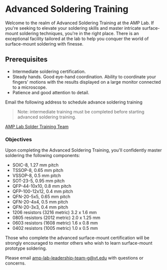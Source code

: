 # Advanced Soldering Training

Welcome to the realm of Advanced Soldering Training at the AMP Lab. If you're seeking to elevate your soldering skills and master intricate surface-mount soldering techniques, you're in the right place. There is an exceptional facility tailored at the lab to help you conquer the world of surface-mount soldering with finesse.

## Prerequisites

* Intermediate soldering certification.
* Steady hands. Good eye-hand coordination. Ability to coordinate your fingers' motions with the results displayed on a large monitor connected to a microscope.
* Patience and good attention to detail.

Email the following address to schedule advance soldering training
> Note: intermediate training must be completed before starting advanced soldering training.

[AMP Lab Solder Training Team](mailto:AMPLabSolderTrainingTeam@groups.office365.vt.edu)

### Objectives

Upon completing the Advanced Soldering Training, you'll confidently master soldering the following components:

* SOIC-8, 1.27 mm pitch
* TSSOP-8, 0.65 mm pitch
* VSSOP-8, 0.5 mm pitch
* SOT-23-5, 0.95 mm pitch
* QFP-44-10x10, 0.8 mm pitch
* QFP-100-12x12, 0.4 mm pitch
* QFN-20-5x5, 0.65 mm pitch
* QFN-20-4x4, 0.5 mm pitch
* QFN-20-3x3, 0.4 mm pitch
* 1206 resistors (3216 metric) 3.2 x 1.6 mm
* 0805 resistors (2012 metric) 2.0 x 1.25 mm
* 0603 resistors (1608 metric) 1.6 x 0.8 mm
* 0402 resistors (1005 metric) 1.0 x 0.5 mm

Those who complete the advanced surface-mount certification will be strongly encouraged to mentor others who wish to learn surface-mount prototype soldering.

Please email <amp-lab-leadership-team-g@vt.edu> with questions or concerns.
